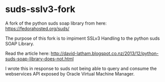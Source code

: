 suds-sslv3-fork
===============

A fork of the python suds soap library from here: https://fedorahosted.org/suds/

The purpose of this fork is to impiment SSLv3 Handling to the python suds SOAP Library.

Read the article here: http://david-latham.blogspot.co.nz/2013/12/python-suds-soap-library-does-not.html

I wrote this in response to suds not being able to query and consume the webservices API exposed by Oracle Virtual Machine Manager.
